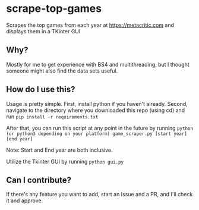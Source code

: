 # scrape-top-games
Scrapes the top games from each year at https://metacritic.com and displays them in a TKinter GUI

## Why?
Mostly for me to get experience with BS4 and multithreading, but I thought someone might also find the data sets useful.

## How do I use this?
Usage is pretty simple.
First, install python if you haven't already.
Second, navigate to the directory where you downloaded this repo (using cd) and run `pip install -r requirements.txt`

After that, you can run this script at any point in the future by running `python (or python3 depending on your platform) game_scraper.py [start year] [end year]`

Note: Start and End year are both inclusive.

Utilize the Tkinter GUI by running `python gui.py`
## Can I contribute?

If there's any feature you want to add, start an Issue and a PR, and I'll check it and approve.
